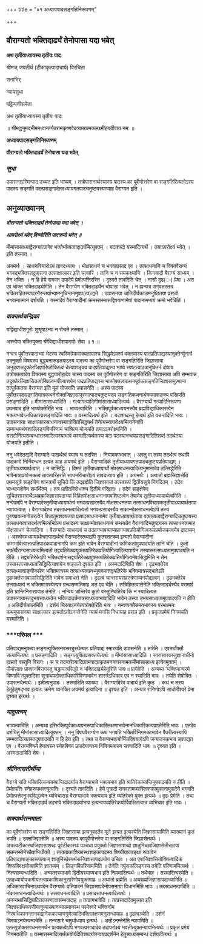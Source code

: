 +++
title = "०१ अध्यायपादसङ्गतिनिरूपणम्"

+++


## वौराग्यतो भक्तिदार्ढ्यं तेनोपासा यदा भवेत्

**अथ तृतीयाध्यायस्य तृतीयः पादः**

श्रीमज् जयतीर्थ (टीकाकृत्पादाचार्य) विरचिता

सनाभिर्

न्यायसुधा

षट्टिप्पणीसमेता

अथ तृतीयाध्यायस्य तृतीयः पादः

॥ श्रीमद्धनुमद्भीममध्वान्तर्गतरामकृष्णवेदव्यासात्मकलक्ष्मीहयग्रीवाय नमः ॥

**अध्यायपादसङ्गतिनिरूपणम्**

**वौराग्यतो भक्तिदार्ढ्यं तेनोपासा यदा भवेत्**

### ***सुधा***

उपासनाऽस्मिन्पाद उच्यत इति भाष्यम् । तत्रोपासनार्थस्यास्य पादस्य का पूर्वेणोत्तरेण वा सङ्गतिरित्यतोऽस्य पादस्य सङ्गतिं वदन्प्रसङ्गादेतदध्यायगतपादचतुष्टयस्याप्याह वैराग्यत इति ।

## **अनुव्याख्यानम्**

***वौराग्यतो भक्तिदार्ढ्यं तेनोपासा यदा भवेत् ।***

***आपरोक्ष्यं भवेद् विष्णोरिति पादक्रमो भवेत् ॥***

मीमांसासाध्याद्वैराग्यात्प्रागेव भक्तेर्भाव्यत्वाद्दार्ढ्यमित्युक्तम् । यदाशब्दो यस्मादित्यर्थे । तयाऽपरोक्ष्यं भवेत् । इति तस्मात् ।

अयमर्थः । साधनविचारोऽयं तावदध्यायः । मोक्षसाधनं च भगवत्प्रसाद एव । तत्साधनानि च विषयवैराग्यं भगवद्भक्तिस्तदुपासना तत्साक्षात्कार इति चत्वारि । तानि च न समकक्ष्याणि । किन्त्वादौ वैराग्यं साध्यम् । तेन भक्तिः । न हि हेये रागवत उपादेये प्रेमोत्पत्तिरस्ति । दृश्यते तावदिति चेत् । नासौ दृढ(ः) प्रेमा । अत एव चोक्तं भक्तिदार्ढ्यमिति । तेन वैराग्येण भक्तिदार्ढ्येन चोपासा भवेत् । न ह्यन्यत्र रागवतस्तत्र भक्तिरहितस्यादरनैरन्तर्याभ्यामनुचिन्तनमुपप(त्प)द्यते । उपासनया चातिदीर्घकालमनुष्ठितया प्रसन्नो भगवानात्मानं दर्शयति । यस्मादेवं वैराग्यादीनां क्रमस्तस्मात्तद्विषयाणामेषां पादानामप्ययं क्रमो भवेदिति ।

### ***वाक्यार्थचन्द्रिका***

यद्विद्याधीशगुरोः शुश्रूषाऽन्या न रोचते तस्मात् ।

अस्त्वेषा भक्तियुक्ता श्रीविद्याधीशपादयोः सेवा ॥ १ ॥

नन्वत्र पूर्वोत्तरपादाभ्यां भेदस्य स्वस्मिन्नेकवाक्यतायाश्च सिद्धयेऽवश्यं वक्तव्यस्य पादप्रतिपाद्यस्यानुक्तेर्न्यूनत्वं तदनुक्तौ विषयस्य बुद्ध्यनारूढतयाऽस्य पादस्य का पूर्वेणोत्तरेण वा सङ्गतिरिति जिज्ञासाया अनुदयात्तदुक्तेरजिज्ञासितोक्तित्वं चेत्याशङ्क्य पादप्रतिपाद्यस्य भाष्ये स्पष्टत्वादत्रानुक्तिर्न दोषाय तत्रोक्तत्वादेव विषयस्य बुद्ध्यारोहादेव चास्य पादस्य का पूर्वेणोत्तरेण वा सङ्गतिरिति जिज्ञासाया अपि सम्भवान्न तदुक्तेरजिज्ञासितत्वोक्तित्वमपीत्याशयेन पादप्रतिपाद्यस्य भाष्योक्तत्वकथनपूर्वकसङ्गतिजिज्ञासामुत्थाप्य तत्पूर्वकतया वैराग्यत इति मूलं योजयति उपासनेति । अस्य पादस्य पूर्वोत्तरपदसङ्गतिमात्रकथनेनोक्तजिज्ञासापूरणात्पादचतुष्टयस्य सङ्गतिकथनार्थक्यमाशङ्क्य परिहरति प्रसङ्गादिति ॥ मीमांसासाध्यादिति । गत्यागत्यादिमीमांसासाध्यादित्यर्थः । वैराग्यार्थे गत्यादिनिरूपणा प्रथमपाद इति भाष्योक्तेरिति भावः । भाव्यत्वादिति । भक्तिपूर्वकाध्ययनस्यैव ब्रह्मविद्याधिकारत्वेन भक्त्यभावेऽनधिकारप्रसङ्गादिति भावः ॥ यस्मादित्यर्थ इति । यदाशब्दस्तु हेत्वर्थ इति वचनादिति भावः । उपासनायाः साक्षात्कारसाधनत्वस्यात्रोक्तिसिद्ध्यर्थं तेनेत्यस्यापरोक्ष्यमित्यनेनापि सम्बन्धमर्थवशाल्लिङ्गविपरिणामं चाश्रित्य योजयति तयाऽऽपरोक्ष्यमिति । यत्तदोर्नित्यसम्बन्धात्तस्मादित्यस्याभावे यस्मादित्यर्थकस्य यदा पदस्यानन्वयप्रसङ्गादितिशब्दं तदर्थतया योजयति इतीति ।

ननु भवेदेतद्यदि वैराग्यादेः पादार्थत्वं स्यान्न च तदस्ति । नियामकाभावात् । अस्तु वा तस्य तदर्थत्वं तथापि पादक्रमो निर्निबन्धन इत्यत आह अयमर्थ इति । वैराग्यादिकं तृतीयाध्यायगतपादचतुष्टयप्रतिपाद्यम् । तृतीयाध्यायार्थत्वात् । न चासिद्धिः । विमतं तृतीयाध्यायार्थो मोक्षसाधनत्वादित्यनुमानादेव तत्सिद्धेरिति भावेनात्राप्रयोजकत्वं तावत्परिहरति साधनविचारोऽयं तावदध्याय इति । अयमर्थः । अथातो ब्रह्मजिज्ञासेति प्रथमसूत्रे सङ्क्षेपेण शास्त्रार्थे सूचिते किं तद्ब्रह्मेति जिज्ञासायां तत्स्वरूपं द्वितीयसूत्रे निगदितम् । तदेव चाध्यायशेषेण समर्थितम् । तत्र प्रतीतविरोधाश्च द्वितीये परिहृताः । तदेवं सङ्क्षेपेण सूचितशास्त्रार्थेऽथब्रह्मजिज्ञासापदाभ्यां विहितमोक्षसाधनानामवशिष्टत्वेन तेषामेव तृतीयाध्यायार्थत्वमिति । नन्वेवमपि न वैराग्यादेस्तृतीयाध्यायार्थत्वं भगवत्प्रसादस्यैव मोक्षसाधनतया तत्साधनविचारकतृतीयाध्यायार्थताया न्याय्यत्वात् । वैराग्यादेश्च तदसाधनत्वादित्यतो भगवत्प्रसादस्यैव साक्षान्मोक्षसाधनत्वेऽपि तस्य पुरुषप्रयत्नागोचरत्वेन विधातुमशक्यतया प्रसादसाधनानामेव तृतीयाध्यायार्थताया वक्तव्यत्वाद्वैराग्यादिचतुष्टयस्य तत्साधनत्वात्तदर्थत्वमित्यभिप्रेत्य प्रसादस्य साक्षान्मोक्षसाधनत्वं कथयन्नेव वैराग्यादिचतुष्टयस्य तत्साधनतामाह मोक्षसाधनं चेत्यादिना । वैराग्यादेः साधनत्वं च तत्प्रागभावव्याप्यप्रागभावप्रतियोगित्वरूपप्रयोजकत्वमेव द्रष्टव्यम् । अस्त्वेवमध्यायार्थत्वात्पादार्थत्वं वैराग्यादेस्तथाऽपि कुतस्तत्क्रम इत्यतो वैराग्यादीनां क्रमभावित्वात्तत्प्रतिपादकपादानामपि क्रम इति भावेन वैराग्यादीनां क्रमिकतामुपपादयति तानि चेति । कुतो भक्तेर्वैराग्यसाध्यत्वमित्यतो तद्व्यतिरेकप्रयुक्तव्यतिरेकप्रतियोगित्वादित्याशयेन तस्यास्तत्साध्यतामुपपादयति न हीति । तद्व्यतिरेकेऽपि भक्तिदर्शनात्तद्व्यतिरेकप्रयुक्तव्यतिरेकप्रतियोगित्वमेवासिद्धमिति न तेन तस्यास्तत्साध्यत्वसिद्धिरित्याशयेन शङ्कते दृश्यत इति । अस्मदादिष्विति शेषः । दृढभक्तेरेव तत्साध्यत्वाङ्गीकारेण भक्तिमात्रस्य तत्साध्यत्वानभ्युपगमात्तद्व्यतिरेके भक्तिमात्रसद्भावेऽपि दृढभक्तेरभावान्नासिद्धिरिति भावेन समाधत्ते नेति । दृढत्वं चान्तरायसहस्त्रेणाप्यनपोद्यत्वम् । दृढभक्तेरेव तत्साध्यत्वं न भक्तिमात्रस्येत्यत्र ग्रन्थसम्मतिमाह अत एव चेति । सन्निहितत्वात्तेनेति भक्तिदार्ढ्यस्यैव परामर्श इति भ्रान्तिनिरासायाह तेनेति । नन्वियं भ्रान्तिरेव कुतो वस्तुस्थितिरेव किं न स्यादित्यत उपासनायास्तदुभयसाध्यत्वेन भक्तिदार्ढ्यमात्रसाध्यत्वाभावादिति भावेन तस्या उभयसाध्यतामुपपादयति न हीति ॥ अतिदीर्घकालमिति । दर्शनं चिरयाऽनयेत्यत्रोक्तेरिति भावः । नन्वव्यक्तैकस्वभावस्य परमात्मनः कथमुपासनया साक्षात्कार इत्यतोऽतोऽनन्तेनेति न्यायं मनसि निधायाह प्रसन्न इति । प्रकृतप्रमेयं निगमयति यस्मादिति ।

### ***परिमल ***

प्रतिपाद्यमनुक्त्वा सङ्गत्युक्तिरनवसरदुस्थेत्यतः प्रतिपाद्यं स्मारयति उपासनेति ॥ तत्रेति । एवमर्थोक्तौ सत्यामित्यर्थः ॥ प्रसङ्गादिति । सङ्गत्युक्तिप्रसक्तयेत्यर्थः ॥ मीमांसासाध्यादिति । सारासारवस्तुज्ञानाधीनो ह्यसारे वस्तुनि विरागः । स च तदन्तरेत्यादिप्रतमपादप्रकृतमननापरनामकमीमांसासाध्य इत्येवमुक्तम् । मीमांसातः प्राक्तनविरागस्तु श्रद्धामात्रसिद्धो न भक्तिदार्ढ्यहेतुरिति भावः॥ प्रागेवेति । अन्यथा ‘भक्तिमान्परमे विष्णावि’त्युक्तदिशा सूत्राथपदोक्ताधिकारिविणाभावेन शास्त्रेऽधिकार एव न स्यादिति भावः । तयेति शेषोक्तिः । उपासनयेत्यर्थः । इतीत्यनुवादः । तस्मादिति व्याख्या । वैराग्यादिरेव पादार्थ इति कुतः । कथं च तस्य हेतुहेतुमद्भाव इत्यतः क्रमेण व्यनक्ति अयमर्थ इत्यादिना ॥ दृश्यत इति । अन्यत्र रागिणोऽपि साधोरीश्वरे प्रेमा दृश्यत इत्यर्थः ।

### ***यादुपत्यम्***

भाव्यत्वादिति । अन्यथा हरिभक्तिपूर्वकाध्ययनरूपाधिकारिलक्षणाभावेनानधिकारिकत्वप्राप्तेरिति भावः । एतदेव दर्शयितुं मीमांसासाध्यादित्युक्तम् । ननु विषयवैराग्येण कथं भगवति भक्तिर्विनिगमकाभावेन वैपरीत्यस्यापि सम्भवादित्यतस्तदुपपादयति न हि हेय इति । तथा च वैराग्यभक्त्योर्भिन्नविषयत्वेऽपि जन्यजनकभाव उपपद्यत एव । वैराग्यविषये हेयत्वस्य स्नेहविषय उपादेयत्वस्य विनिगमकस्य सत्त्वादिति भावः ॥ दृश्यत इति । अस्मदादाविति शेषः ।

### ***श्रीनिवासतीर्थीया***

वैराग्ये सति भक्तिरित्यन्वयव्याप्तिदार्ढ्याय वैराग्याभावे भक्त्यभाव इति व्यतिरेकव्याप्तिमुपपादयति न हीति । प्रेमोत्पत्तिः स्नेहरूपभक्त्युत्पत्तिः ॥ दृश्यते तावदिति । हेये पुत्रादौ रागवतामप्यास्तिककामुकानामुपादेये भगवति प्रेमोत्पत्तेरनुभवसिद्धत्वेन व्यभिचारान्न वैराग्याभावे भक्त्यभाव इति व्यतिरेको युक्त इत्यर्थः ॥ दृढः प्रेमेति । तथा च वैराग्यतो भक्तिदार्ढ्यं तदभावे भक्तिदार्ढ्याभाव इत्यन्वयव्यतिरेकयोर्विवक्षितत्वान्न व्यभिचार इति भावः ।

### ***वाक्यार्थरत्नमाला***

का पूर्वेणोत्तरेण वा सङ्गतिरिति जिज्ञासाया इत्यनुवदतैव मूले इत्यत इत्यस्येति जिज्ञासायामिति व्याख्यानं कृतं भवति ॥ उक्तजिज्ञासेति ॥ अस्य पादस्य कापूर्वेणोत्तरेण वा सङ्गतिरिति जिज्ञासेत्यर्थः । अत्रत्यटीकास्थजिज्ञासाशब्दः पूर्वटीकास्थः पञ्चधा प्रयुक्तो जिज्ञासाशब्दो ज्ञातुमिच्छाजिज्ञासेतीच्छायां सन्नन्तस्तेनेच्छैवाभिधीयते । तत्वत्प्रकाशिकास्थशङ्कापदस्य शिष्यीयाकाङ्क्षा रूपत्वेन प्रतिपाद्याशङ्कारूपत्वाज् ज्ञातुमिच्छेत्यर्थकजिज्ञासापदप्रयोग उचितः । अत एवाजिज्ञासितोक्तित्वादिकं शिष्यविवक्षयोक्तमिति ज्ञातव्यम् । लिङ्गविपरिणाममिति ॥ तेनेति नपुंसकलिङ्गस्य तयेति परिणाममित्यर्थः । नित्यसम्बन्धादिति । अन्यतरस्याभावे द्वितीयस्याप्यभाव इति नियमादित्यर्थः ॥ तथैवाह । तस्मादित्यस्येति ॥ एतदध्यायोपक्रमीयतत्वप्रकाशिकानुसारेणोपयुक्तमाह ॥ अथातो ब्रह्मेति ॥ अथब्रह्मजिज्ञासापदाभ्यामिति ॥ अधिकारवाचिनाऽथपदेन वैराग्यादेः प्रतिपादनं जिज्ञासापदेनोपसनाया विधानमिति भावः ॥ तदसाधनत्वादिति ॥ मोक्षासाधनत्वादित्यर्थः ॥ तत्साधनत्वादिति ॥ प्रसादसाधनत्वादित्यर्थः । अनन्यथासिद्धिघटितकारणत्वासम्भवादाह ॥ तत्प्रागभावेति ॥ तत्प्रसादादेवमुच्यत इति जिज्ञासाधिकरणीयानुव्याख्यानव्याख्यानस्थ परमेश्वरे भक्तिर्नाम निरवधिकानन्तानवद्यानेककल्याणगुणेत्यादिभक्तिलक्षणमनुसन्धायाह ॥ दृढत्वञ्चेति । दर्शनं चिरयाऽनयेत्यन्यत्रेति ॥ तन्त्रसारे चतुर्थाध्याय इत्यर्थः । अतोऽनन्तेनेति न्यायमिति ॥ एतत्सूत्रोक्तसाधनसमर्थेन प्रत्यक्षत्वेऽपि भगवत्प्रसादादेव तदापरोक्ष्यं भवतीत्युक्तन्यायमित्यर्थः ॥ प्रकृतं प्रमेयं निगमयतीति ॥ यस्मात्तस्मादित्यर्थकयोर्यदेतिशब्दयोरन्वयप्रदर्शनेन हेतुसाध्यसम्बन्धं दर्शयतीत्यर्थः ॥

